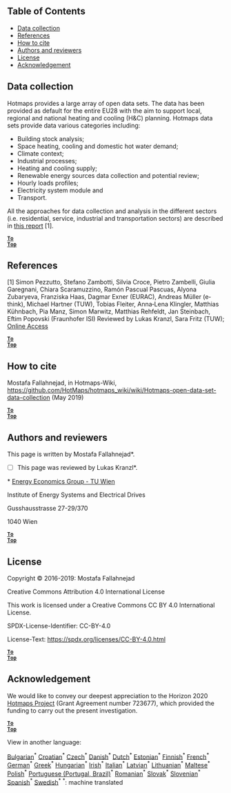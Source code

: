 ## Table of Contents

* [Data collection](#Data-collection)
* [References](#References)
* [How to cite](#how-to-cite)
* [Authors and reviewers](#authors-and-reviewers)
* [License](#license)
* [Acknowledgement](#acknowledgement)


## Data collection
Hotmaps provides a large array of open data sets. The data has been provided as default for the entire EU28 with the aim to support local, regional and national heating and cooling (H&amp;C) planning. Hotmaps data sets provide data various categories including:

* Building stock analysis;
* Space heating, cooling and domestic hot water demand;
* Climate context;
* Industrial processes;
* Heating and cooling supply;
* Renewable energy sources data collection and potential review;
* Hourly loads profiles;
* Electricity system module and
* Transport.

All the approaches for data collection and analysis in the different sectors (i.e. residential, service, industrial and transportation sectors) are described in [this report](https://www.hotmaps-project.eu/wp-content/uploads/2018/03/D2.3-Hotmaps_for-upload_revised-final_.pdf) [1].


<code><ins>**[To Top](#table-of-contents)**</ins></code>

## References
[1] Simon Pezzutto, Stefano Zambotti, Silvia Croce, Pietro Zambelli, Giulia Garegnani, Chiara Scaramuzzino, Ramón Pascual Pascuas, Alyona Zubaryeva, Franziska Haas, Dagmar Exner (EURAC), Andreas Müller (e‐think), Michael Hartner (TUW), Tobias Fleiter, Anna‐Lena Klingler, Matthias Kühnbach, Pia Manz, Simon Marwitz, Matthias Rehfeldt, Jan Steinbach, Eftim Popovski (Fraunhofer ISI) Reviewed by Lukas Kranzl, Sara Fritz (TUW); [Online Access](https://www.hotmaps-project.eu/wp-content/uploads/2018/03/D2.3-Hotmaps_for-upload_revised-final_.pdf)

<code><ins>**[To Top](#table-of-contents)**</ins></code>

## How to cite

Mostafa Fallahnejad, in Hotmaps-Wiki, https://github.com/HotMaps/hotmaps_wiki/wiki/Hotmaps-open-data-set-data-collection (May 2019)


<code><ins>**[To Top](#table-of-contents)**</ins></code>

## Authors and reviewers

This page is written by Mostafa Fallahnejad\*.

- [ ] This page was reviewed by Lukas Kranzl\*.

\* [Energy Economics Group - TU Wien](en-https://eeg.tuwien.ac.at/)

Institute of Energy Systems and Electrical Drives

Gusshausstrasse 27-29/370

1040 Wien

<code><ins>**[To Top](#table-of-contents)**</ins></code>

## License

Copyright © 2016-2019: Mostafa Fallahnejad

Creative Commons Attribution 4.0 International License

This work is licensed under a Creative Commons CC BY 4.0 International License.

SPDX-License-Identifier: CC-BY-4.0

License-Text: https://spdx.org/licenses/CC-BY-4.0.html

<code><ins>**[To Top](#table-of-contents)**</ins></code>

## Acknowledgement

We would like to convey our deepest appreciation to the Horizon 2020 [Hotmaps Project](en-https://www.hotmaps-project.eu) (Grant Agreement number 723677), which provided the funding to carry out the present investigation.



<code><ins>**[To Top](#table-of-contents)**</ins></code>

View in another language:

 [Bulgarian](bg-Hotmaps-data-set-method-of-data-collection)<sup>\*</sup> [Croatian](hr-Hotmaps-data-set-method-of-data-collection)<sup>\*</sup> [Czech](cs-Hotmaps-data-set-method-of-data-collection)<sup>\*</sup> [Danish](da-Hotmaps-data-set-method-of-data-collection)<sup>\*</sup> [Dutch](nl-Hotmaps-data-set-method-of-data-collection)<sup>\*</sup> [Estonian](et-Hotmaps-data-set-method-of-data-collection)<sup>\*</sup> [Finnish](fi-Hotmaps-data-set-method-of-data-collection)<sup>\*</sup> [French](fr-Hotmaps-data-set-method-of-data-collection)<sup>\*</sup> [German](de-Hotmaps-data-set-method-of-data-collection)<sup>\*</sup> [Greek](el-Hotmaps-data-set-method-of-data-collection)<sup>\*</sup> [Hungarian](hu-Hotmaps-data-set-method-of-data-collection)<sup>\*</sup> [Irish](ga-Hotmaps-data-set-method-of-data-collection)<sup>\*</sup> [Italian](it-Hotmaps-data-set-method-of-data-collection)<sup>\*</sup> [Latvian](lv-Hotmaps-data-set-method-of-data-collection)<sup>\*</sup> [Lithuanian](lt-Hotmaps-data-set-method-of-data-collection)<sup>\*</sup> [Maltese](mt-Hotmaps-data-set-method-of-data-collection)<sup>\*</sup> [Polish](pl-Hotmaps-data-set-method-of-data-collection)<sup>\*</sup> [Portuguese (Portugal, Brazil)](pt-Hotmaps-data-set-method-of-data-collection)<sup>\*</sup> [Romanian](ro-Hotmaps-data-set-method-of-data-collection)<sup>\*</sup> [Slovak](sk-Hotmaps-data-set-method-of-data-collection)<sup>\*</sup> [Slovenian](sl-Hotmaps-data-set-method-of-data-collection)<sup>\*</sup> [Spanish](es-Hotmaps-data-set-method-of-data-collection)<sup>\*</sup> [Swedish](sv-Hotmaps-data-set-method-of-data-collection)<sup>\*</sup>
<sup>\*</sup>: machine translated
